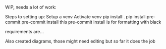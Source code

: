 WIP, needs a lot of work:

Steps to setting up:
Setup a venv
Activate venv
pip install .
pip install pre-commit
pre-commit install
this pre-commit install is for formatting with black

requirements are...

Also created diagrams, those might need editing but so far it does the job

